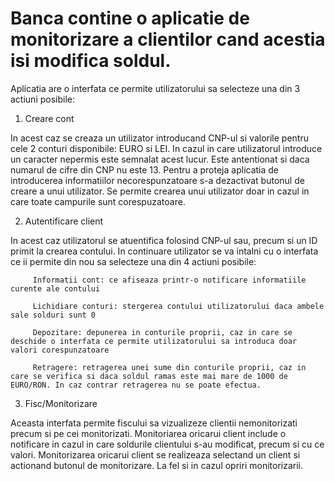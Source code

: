 # Banca contine o aplicatie de monitorizare a clientilor cand acestia isi modifica soldul.

 Aplicatia are o interfata ce permite utilizatorului sa selecteze una din 3 actiuni posibile:
 
 1. Creare cont
   
   In acest caz se creaza un utilizator introducand CNP-ul si valorile pentru cele 2 conturi disponibile: EURO si LEI. In cazul in care utilizatorul introduce un caracter nepermis este semnalat acest lucur. Este antentionat si daca numarul de cifre din CNP nu este 13. Pentru a proteja aplicatia de introducerea informatiilor necorespunzatoare s-a dezactivat butonul de creare a unui utilizator. Se permite crearea unui utilizator doar in cazul in care toate campurile sunt corespuzatoare.
   
 2. Autentificare client
   
   In acest caz utilizatorul se atuentifica folosind CNP-ul sau, precum si un ID primit la crearea contului. In continuare utilizator se va intalni cu o interfata ce ii permite din nou sa selecteze una din 4 actiuni posibile: 
         
         Informatii cont: ce afiseaza printr-o notificare informatiile curente ale contului
         
         Lichidiare conturi: stergerea contului utilizatorului daca ambele sale solduri sunt 0
         
         Depozitare: depunerea in conturile proprii, caz in care se deschide o interfata ce permite utilizatorului sa introduca doar valori corespunzatoare
         
         Retragere: retragerea unei sume din conturile proprii, caz in care se verifica si daca soldul ramas este mai mare de 1000 de EURO/RON. In caz contrar retragerea nu se poate efectua. 

3. Fisc/Monitorizare
  
  Aceasta interfata permite fiscului sa vizualizeze clientii nemonitorizati precum si pe cei monitorizati. Monitoriarea oricarui client include o notificare in cazul in care soldurile clientului s-au modificat, precum si cu ce valori. Monitorizarea oricarui client se realizeaza selectand un client si actionand butonul de monitorizare. La fel si in cazul opriri monitorizarii.

